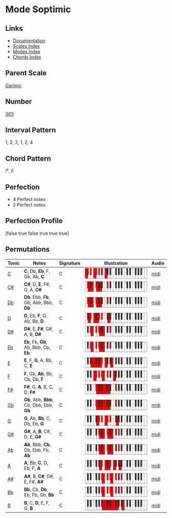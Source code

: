 # Mode Soptimic

## Links

- [Documentation](index.md)
- [Scales Index](Scales.md)
- [Modes Index](Modes.md)
- [Chords Index](Chords.md)

## Parent Scale

[Garimic](ScaleGarimic.md)

## Number

[363](https://ianring.com/musictheory/scales/363)

## Interval Pattern

1, 2, 2, 1, 2, 4

## Chord Pattern

i⁰, II

## Perfection

- 4 Perfect notes
- 2 Perfect notes

## Perfection Profile

[false true false true true true]

## Permutations

| Tonic | Notes | Signature | Illustration | Audio |
|-------|-------|-----------|--------------|-------|
| [C](ModeCNaturalSoptimic.md) | **C**, Db, **Eb**, F, Gb, Ab, **C** | C | ![CNaturalSoptimic](ModeCNaturalSoptimic.png) | [midi](https://github.com/edipermadi/music/blob/main/docs/ModeCNaturalSoptimic.mid?raw=true) |
| [C#](ModeCSharpSoptimic.md) | **C#**, D, **E**, F#, G, A, **C#** | C | ![CSharpSoptimic](ModeCSharpSoptimic.png) | [midi](https://github.com/edipermadi/music/blob/main/docs/ModeCSharpSoptimic.mid?raw=true) |
| [Db](ModeDFlatSoptimic.md) | **Db**, Ebb, **Fb**, Gb, Abb, Bbb, **Db** | C | ![DFlatSoptimic](ModeDFlatSoptimic.png) | [midi](https://github.com/edipermadi/music/blob/main/docs/ModeDFlatSoptimic.mid?raw=true) |
| [D](ModeDNaturalSoptimic.md) | **D**, Eb, **F**, G, Ab, Bb, **D** | C | ![DNaturalSoptimic](ModeDNaturalSoptimic.png) | [midi](https://github.com/edipermadi/music/blob/main/docs/ModeDNaturalSoptimic.mid?raw=true) |
| [D#](ModeDSharpSoptimic.md) | **D#**, E, **F#**, G#, A, B, **D#** | C | ![DSharpSoptimic](ModeDSharpSoptimic.png) | [midi](https://github.com/edipermadi/music/blob/main/docs/ModeDSharpSoptimic.mid?raw=true) |
| [Eb](ModeEFlatSoptimic.md) | **Eb**, Fb, **Gb**, Ab, Bbb, Cb, **Eb** | C | ![EFlatSoptimic](ModeEFlatSoptimic.png) | [midi](https://github.com/edipermadi/music/blob/main/docs/ModeEFlatSoptimic.mid?raw=true) |
| [E](ModeENaturalSoptimic.md) | **E**, F, **G**, A, Bb, C, **E** | C | ![ENaturalSoptimic](ModeENaturalSoptimic.png) | [midi](https://github.com/edipermadi/music/blob/main/docs/ModeENaturalSoptimic.mid?raw=true) |
| [F](ModeFNaturalSoptimic.md) | **F**, Gb, **Ab**, Bb, Cb, Db, **F** | C | ![FNaturalSoptimic](ModeFNaturalSoptimic.png) | [midi](https://github.com/edipermadi/music/blob/main/docs/ModeFNaturalSoptimic.mid?raw=true) |
| [F#](ModeFSharpSoptimic.md) | **F#**, G, **A**, B, C, D, **F#** | C | ![FSharpSoptimic](ModeFSharpSoptimic.png) | [midi](https://github.com/edipermadi/music/blob/main/docs/ModeFSharpSoptimic.mid?raw=true) |
| [Gb](ModeGFlatSoptimic.md) | **Gb**, Abb, **Bbb**, Cb, Dbb, Ebb, **Gb** | C | ![GFlatSoptimic](ModeGFlatSoptimic.png) | [midi](https://github.com/edipermadi/music/blob/main/docs/ModeGFlatSoptimic.mid?raw=true) |
| [G](ModeGNaturalSoptimic.md) | **G**, Ab, **Bb**, C, Db, Eb, **G** | C | ![GNaturalSoptimic](ModeGNaturalSoptimic.png) | [midi](https://github.com/edipermadi/music/blob/main/docs/ModeGNaturalSoptimic.mid?raw=true) |
| [G#](ModeGSharpSoptimic.md) | **G#**, A, **B**, C#, D, E, **G#** | C | ![GSharpSoptimic](ModeGSharpSoptimic.png) | [midi](https://github.com/edipermadi/music/blob/main/docs/ModeGSharpSoptimic.mid?raw=true) |
| [Ab](ModeAFlatSoptimic.md) | **Ab**, Bbb, **Cb**, Db, Ebb, Fb, **Ab** | C | ![AFlatSoptimic](ModeAFlatSoptimic.png) | [midi](https://github.com/edipermadi/music/blob/main/docs/ModeAFlatSoptimic.mid?raw=true) |
| [A](ModeANaturalSoptimic.md) | **A**, Bb, **C**, D, Eb, F, **A** | C | ![ANaturalSoptimic](ModeANaturalSoptimic.png) | [midi](https://github.com/edipermadi/music/blob/main/docs/ModeANaturalSoptimic.mid?raw=true) |
| [A#](ModeASharpSoptimic.md) | **A#**, B, **C#**, D#, E, F#, **A#** | C | ![ASharpSoptimic](ModeASharpSoptimic.png) | [midi](https://github.com/edipermadi/music/blob/main/docs/ModeASharpSoptimic.mid?raw=true) |
| [Bb](ModeBFlatSoptimic.md) | **Bb**, Cb, **Db**, Eb, Fb, Gb, **Bb** | C | ![BFlatSoptimic](ModeBFlatSoptimic.png) | [midi](https://github.com/edipermadi/music/blob/main/docs/ModeBFlatSoptimic.mid?raw=true) |
| [B](ModeBNaturalSoptimic.md) | **B**, C, **D**, E, F, G, **B** | C | ![BNaturalSoptimic](ModeBNaturalSoptimic.png) | [midi](https://github.com/edipermadi/music/blob/main/docs/ModeBNaturalSoptimic.mid?raw=true) |
